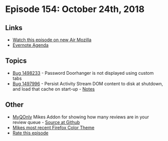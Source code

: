 # Episode 154: October 24th, 2018

## Links
* [Watch this episode on new Air Mozilla](https://air.mozilla.org/event-redirect/309891/)
* [Evernote Agenda](https://www.evernote.com/client/snv?noteGuid=b420dccf-d7f7-4e6f-a6df-7151edde104b&noteKey=50cced9dcef255c5&sn=https%3A%2F%2Fwww.evernote.com%2Fshard%2Fs434%2Fsh%2Fb420dccf-d7f7-4e6f-a6df-7151edde104b%2F50cced9dcef255c5&title=October%2B24th%252C%2B2018%2B-%2BEpisode%2B154)

## Topics
* [Bug 1498233](https://bugzilla.mozilla.org/show_bug.cgi?id=1498233) - Password Doorhanger is not displayed using custom tabs
* [Bug 1497996](https://bugzilla.mozilla.org/show_bug.cgi?id=1497996) - Persist Activity Stream DOM content to disk at shutdown, and load that cache on start-up - [Notes](https://www.evernote.com/l/AbJwqD8SqypGPo35Tgh2M01cp0A_d6gdzQE)

## Other
* [MyQOnly](https://addons.mozilla.org/en-US/firefox/addon/myqonly/) Mikes Addon for showing how many reviews are in your review queue - [Source at Github](https://github.com/mikeconley/myqonly)
* [Mikes most recent Firefox Color Theme](https://color.firefox.com/?theme=XQAAAAIcAQAAAAAAAABBqYhm849SCia2CaaEGccwS-xNKlhWuMf1GDDK9CdlG87shVNGVzQTuym_qOfYLbua3E9nxN7LpROj0ykMpIgOhuZoyEKeh2-5oZj1rnplfthj5aA4gjsqRk0zLkxblhqqcHh7nWwstRQKsXL_0n4obgX7u0zhqphvdPqdXBsqLTAMT0G1jht8KKE8hhxwEXABrfUX1yZWOGxMYXATEuhOaA9UMAMyShoK1Jdh0s9OFREHlv9lF1KbM1wZPTbX3YRe0HEfJv_kMYOA)
* [Rate this episode](https://goo.gl/forms/W2LXBksDrmFSZNK72)
